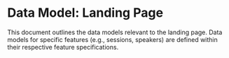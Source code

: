 # Data Model: Landing Page

This document outlines the data models relevant to the landing page. Data models for specific features (e.g., sessions, speakers) are defined within their respective feature specifications.
